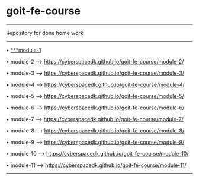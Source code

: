 # goit-fe-course
_______________________________
Repository for done home work
________________________________

&bull; [***module-1](https://cyberspacedk.github.io/goit-fe-course/module-1/)

&bull; module-2  -->   https://cyberspacedk.github.io/goit-fe-course/module-2/

&bull; module-3  -->   https://cyberspacedk.github.io/goit-fe-course/module-3/

&bull; module-4  -->   https://cyberspacedk.github.io/goit-fe-course/module-4/

&bull; module-5  -->   https://cyberspacedk.github.io/goit-fe-course/module-5/

&bull; module-6  -->   https://cyberspacedk.github.io/goit-fe-course/module-6/

&bull; module-7  -->   https://cyberspacedk.github.io/goit-fe-course/module-7/

&bull; module-8  -->   https://cyberspacedk.github.io/goit-fe-course/module-8/

&bull; module-9  -->   https://cyberspacedk.github.io/goit-fe-course/module-9/

&bull; module-10  -->  https://cyberspacedk.github.io/goit-fe-course/module-10/

&bull; module-11  -->  https://cyberspacedk.github.io/goit-fe-course/module-11/
_______________________________________________________________________________
